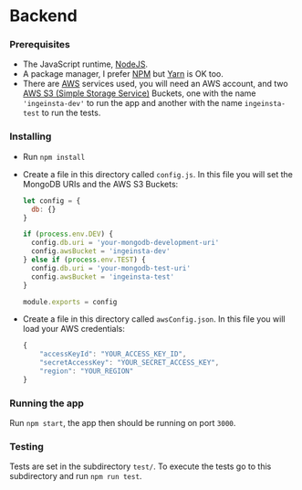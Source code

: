 # Backend

### Prerequisites
- The JavaScript runtime, [NodeJS](https://nodejs.org/en/).
- A package manager, I prefer [NPM](https://www.npmjs.com/) but [Yarn](https://yarnpkg.com/lang/en/) is OK too.
- There are [AWS](https://aws.amazon.com/) services used, you will need an AWS account, and two [AWS S3 (Simple Storage Service)](https://aws.amazon.com/s3/?nc1=h_ls) Buckets, one with the name ```'ingeinsta-dev'``` to run the app and another with the name ```ingeinsta-test``` to run the tests.

### Installing
- Run ```npm install```
- Create a file in this directory called ```config.js```. In this file you will set the MongoDB URIs and the AWS S3 Buckets:
    ```javascript
    let config = {
      db: {}
    }
    
    if (process.env.DEV) {
      config.db.uri = 'your-mongodb-development-uri'
      config.awsBucket = 'ingeinsta-dev'
    } else if (process.env.TEST) {
      config.db.uri = 'your-mongodb-test-uri'
      config.awsBucket = 'ingeinsta-test'
    } 
    
    module.exports = config
  ```
  
  
- Create a file in this directory called ```awsConfig.json```. In this file you will load your AWS credentials:
  ```javascript
  {   
      "accessKeyId": "YOUR_ACCESS_KEY_ID",
      "secretAccessKey": "YOUR_SECRET_ACCESS_KEY",
      "region": "YOUR_REGION"
  }
  ```
  
### Running the app
Run ```npm start```, the app then should be running on port ```3000```.

### Testing
Tests are set in the subdirectory ```test/```. To execute the tests go to this subdirectory and run ```npm run test```.
